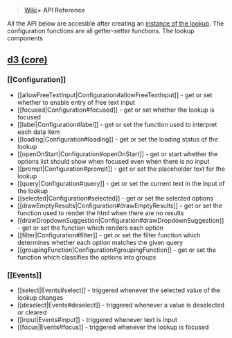 > [Wiki](Home) ▸ **API Reference**

All the API below are accesible after creating an [instance of the lookup](Home#installing). The configuration functions are all getter-setter functions. The lookup components 

## [d3 (core)](Core)

### [[Configuration]]

* [[allowFreeTextInput|Configuration#allowFreeTextInput]] - get or set whether to enable entry of free text input
* [[focused|Configuration#focused]] - get or set whether the lookup is focused 
* [[label|Configuration#label]] - get or set the function used to interpret each data item
* [[loading|Configuration#loading]] - get or set the loading status of the lookup
* [[openOnStart|Configuration#openOnStart]] - get or start whether the options list should show when focused even when there is no input
* [[prompt|Configuration#prompt]] - get or set the placeholder text for the lookup
* [[query|Configuration#query]] - get or set the current text in the input of the lookup
* [[selected|Configuration#selected]] - get or set the selected options
* [[drawEmptyResults|Configuration#drawEmptyResults]] - get or set the function used to render the html when there are no results
* [[drawDropdownSuggestion|Configuration#drawDropdownSuggestion]] - get or set the function which renders each option
* [[filter|Configuration#filter]] - get or set the filter function which determines whether each option matches the given query
* [[groupingFunction|Configuration#groupingFunction]] - get or set the function which classifies the options into groups

### [[Events]]

* [[select|Events#select]] - triggered whenever the selected value of the lookup changes
* [[deselect|Events#deselect]] - triggered whenever a value is deselected or cleared
* [[input|Events#input]] - triggered whenever text is input
* [[focus|Events#focus]] - triggered whenever the lookup is focused
